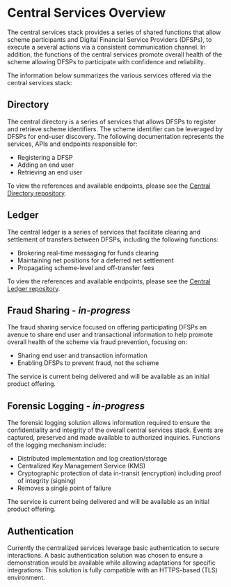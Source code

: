 # Central Services Overview

The central services stack provides a series of shared functions that allow scheme participants and Digital Financial Service Providers (DFSPs), to execute a several actions via a consistent communication channel. In addition, the functions of the central services promote overall health of the scheme allowing DFSPs to participate with confidence and reliability.

The information below summarizes the various services offered via the central services stack:

## Directory

The central directory is a series of services that allows DFSPs to register and retrieve scheme identifiers. The scheme identifier can be leveraged by DFSPs for end-user discovery. The following documentation represents the services, APIs and endpoints responsible for:

- Registering a DFSP
- Adding an end user
- Retrieving an end user

To view the references and available endpoints, please see the [Central Directory repository](https://github.com/paymoja/central-directory).

## Ledger

The central ledger is a series of services that facilitate clearing and settlement of transfers between DFSPs, including the following functions:

- Brokering real-time messaging for funds clearing
- Maintaining net positions for a deferred net settlement
- Propagating scheme-level and off-transfer fees

To view the references and available endpoints, please see the [Central Ledger repository](https://github.com/paymoja/central-ledger).

## Fraud Sharing - *in-progress*

The fraud sharing service focused on offering participating DFSPs an avenue to share end user and transactional information to help promote overall health of the scheme via fraud prevention, focusing on:

- Sharing end user and transaction information
- Enabling DFSPs to prevent fraud, not the scheme

The service is current being delivered and will be available as an initial product offering.

## Forensic Logging - *in-progress*

The forensic logging solution allows information required to ensure the confidentiality and integrity of the overall central services stack. Events are captured, preserved and made available to authorized inquiries. Functions of the logging mechanism include:

- Distributed implementation and log creation/storage
- Centralized Key Management Service (KMS)
- Cryptographic protection of data in-transit (encryption) including proof of integrity (signing)
- Removes a single point of failure

The service is current being delivered and will be available as an initial product offering.

## Authentication

Currently the centralized services leverage basic authentication to secure interactions. A basic authentication solution was chosen to ensure a demonstration would be available while allowing adaptations for specific integrations. This solution is fully compatible with an HTTPS-based (TLS) environment.
